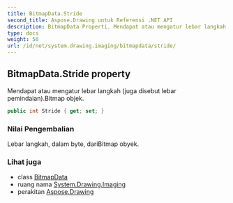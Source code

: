 ```yaml
---
title: BitmapData.Stride
second_title: Aspose.Drawing untuk Referensi .NET API
description: BitmapData Properti. Mendapat atau mengatur lebar langkah juga disebut lebar pemindaian.Bitmap objek.
type: docs
weight: 50
url: /id/net/system.drawing.imaging/bitmapdata/stride/
---
```

## BitmapData.Stride property

Mendapat atau mengatur lebar langkah (juga disebut lebar pemindaian).Bitmap objek.

```csharp
public int Stride { get; set; }
```

### Nilai Pengembalian

Lebar langkah, dalam byte, dariBitmap obyek.

### Lihat juga

* class [BitmapData](../)
* ruang nama [System.Drawing.Imaging](../../bitmapdata/)
* perakitan [Aspose.Drawing](../../../)


